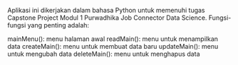 Aplikasi ini dikerjakan dalam bahasa Python untuk memenuhi tugas Capstone Project Modul 1 Purwadhika Job Connector Data Science. Fungsi-fungsi yang penting adalah:

mainMenu(): menu halaman awal
readMain(): menu untuk menampilkan data
createMain(): menu untuk membuat data baru
updateMain(): menu untuk mengubah data
deleteMain(): menu untuk menghapus data
